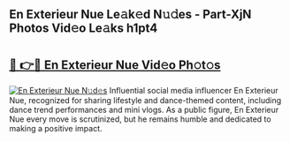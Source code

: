 ## En Exterieur Nue Le𝚊k𝚎d N𝚞𝚍es - Part-XjN Photos Vid𝚎o Le𝚊ks h1pt4

# <h2><a href="http://fb4vaf.evod.top/?m=En+Exterieur+Nue">🔗 👉🔴 En Exterieur Nue Vid𝚎o Ph𝚘t𝚘s</a></h2>

[![En Exterieur Nue N𝚞d𝚎s](https://i.imgur.com/8V9OHl7.gif)](http://fb4vaf.evod.top/?m=En+Exterieur+Nue)
Influential social media influencer En Exterieur Nue, recognized for sharing lifestyle and dance-themed content, including dance trend performances and mini vlogs. As a public figure, En Exterieur Nue every move is scrutinized, but he remains humble and dedicated to making a positive impact. 
